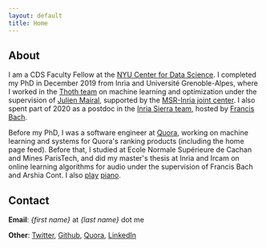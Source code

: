 ```yaml
---
layout: default
title: Home
---
```

## About

I am a CDS Faculty Fellow at the [NYU Center for Data Science](http://cds.nyu.edu/).
I completed my PhD in December 2019 from Inria and Université Grenoble-Alpes, where I worked in the [Thoth team](http://thoth.inrialpes.fr/) on machine learning and optimization under the supervision of [Julien Mairal](http://thoth.inrialpes.fr/people/mairal/), supported by the [MSR-Inria joint center](http://www.msr-inria.fr/).
I also spent part of 2020 as a postdoc in the [Inria Sierra team](https://www.di.ens.fr/sierra/), hosted by [Francis Bach](https://www.di.ens.fr/~fbach/).

Before my PhD, I was a software engineer at [Quora](http://www.quora.com), working on machine learning and systems for Quora's ranking products (including the home page feed). Before that, I studied at Ecole Normale Supérieure de Cachan and Mines ParisTech, and did my master's thesis at Inria and Ircam on online learning algorithms for audio under the supervision of Francis Bach and Arshia Cont. I also [play](http://www.youtube.com/watch?v=S4P07vt1Tmc) [piano](http://www.youtube.com/watch?v=foh6FXkYyyA).

## Contact

**Email**: *{first name}* at *{last name}* dot me

**Other**: [Twitter](http://twitter.com/albertobietti), [Github](http://github.com/albietz), [Quora](http://www.quora.com/Alberto-Bietti), [LinkedIn](http://www.linkedin.com/in/alberto-bietti-3314905)
